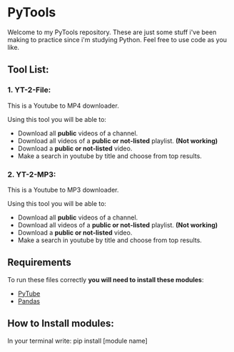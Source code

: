 # PyTools

Welcome to my PyTools repository.
These are just some stuff i've been making to practice since i'm studying Python.
Feel free to use code as you like.

## Tool List:

### 1. **YT-2-File**:
This is a Youtube to MP4 downloader.

Using this tool you will be able to:
- Download all **public** videos of a channel.
- Download all videos of a **public or not-listed** playlist. **(Not working)**
- Download a **public or not-listed** video.
- Make a search in youtube by title and choose from top results.

### 2. **YT-2-MP3**:
This is a Youtube to MP3 downloader.

Using this tool you will be able to:
- Download all **public** videos of a channel.
- Download all videos of a **public or not-listed** playlist. **(Not working)**
- Download a **public or not-listed** video.
- Make a search in youtube by title and choose from top results.

## Requirements

To run these files correctly **you will need to install these modules**:

- [PyTube](https://github.com/pytube/pytube)
- [Pandas](https://github.com/pandas-dev/pandas)

## How to Install modules:

In your terminal write:
  pip install [module name]
